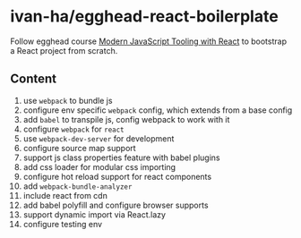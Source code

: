 # ivan-ha/egghead-react-boilerplate

Follow egghead course [Modern JavaScript Tooling with React](https://egghead.io/courses/modern-javascript-tooling-with-react) to bootstrap a React project from scratch.

## Content

1. use `webpack` to bundle js
2. configure env specific `webpack` config, which extends from a base config
3. add `babel` to transpile js, config webpack to work with it
4. configure `webpack` for `react`
5. use `webpack-dev-server` for development
6. configure source map support
7. support js class properties feature with babel plugins
8. add css loader for modular css importing
9. configure hot reload support for react components
10. add `webpack-bundle-analyzer`
11. include react from cdn
12. add babel polyfill and configure browser supports
13. support dynamic import via React.lazy
14. configure testing env
